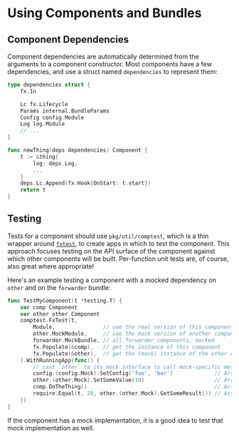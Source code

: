 # Using Components and Bundles

## Component Dependencies

Component dependencies are automatically determined from the arguments to a component constructor.
Most components have a few dependencies, and use a struct named `dependencies` to represent them:

```go
type dependencies struct {
    fx.In

    Lc fx.Lifecycle
    Params internal.BundleParams
    Config config.Module
    Log log.Module
    // ...
}

func newThing(deps dependencies) Component {
    t := &thing{
        log: deps.Log,
        ...
    }
    deps.Lc.Append(fx.Hook{OnStart: t.start})
    return t
}
```

## Testing

Tests for a component should use `pkg/util/comptest`, which is a thin wrapper around [`fxtest`](https://pkg.go.dev/go.uber.org/fx/fxtest), to create apps in which to test the component.
This approach focuses testing on the API surface of the component against which other components will be built.
Per-function unit tests are, of course, also great where appropriate!

Here's an example testing a component with a mocked dependency on `other` and on the `forwarder` bundle:

```go
func TestMyComponent(t *testing.T) {
    var comp Component
    var other other.Component
    comptest.FxTest(t,
        Module,               // use the real version of this component
        other.MockModule,     // use the mock version of another component in this bundle
        forwarder.MockBundle, // all forwarder components, mocked
        fx.Populate(&comp),   // get the instance of this component
        fx.Populate(&other),  // get the (mock) instance of the other component
    ).WithRunningApp(func() {
        // cast `other` to its mock interface to call mock-specific methods on it
        config.(config.Mock).SetConfig('foo', 'bar')             // Arrange (from core.MockBundle)
        other.(other.Mock).SetSomeValue(10)                      // Arrange
        comp.DoTheThing()                                        // Act
        require.Equal(t, 20, other.(other.Mock).GetSomeResult()) // Assert
    })
}
```

If the component has a mock implementation, it is a good idea to test that mock implementation as well.
